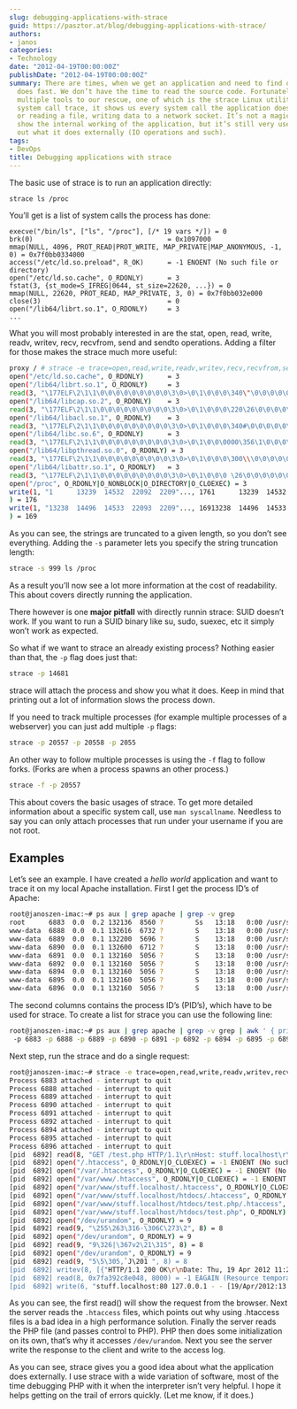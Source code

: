 ```yaml
---
slug: debugging-applications-with-strace
guid: https://pasztor.at/blog/debugging-applications-with-strace/
authors:
- janos
categories:
- Technology
date: "2012-04-19T00:00:00Z"
publishDate: "2012-04-19T00:00:00Z"
summary: There are times, when we get an application and need to find out what it
  does fast. We don’t have the time to read the source code. Fortunately there are
  multiple tools to our rescue, one of which is the strace Linux utility. strace means
  system call trace, it shows us every system call the application does, such as opening
  or reading a file, writing data to a network socket. It’s not a magic pill, it won’t
  show the internal working of the application, but it’s still very useful to find
  out what it does externally (IO operations and such).
tags:
- DevOps
title: Debugging applications with strace
---
```


The basic use of strace is to run an application directly:

```bash
strace ls /proc
```

You’ll get is a list of system calls the process has done:

```
execve("/bin/ls", ["ls", "/proc"], [/* 19 vars */]) = 0
brk(0)                                  = 0x1097000
mmap(NULL, 4096, PROT_READ|PROT_WRITE, MAP_PRIVATE|MAP_ANONYMOUS, -1, 0) = 0x7f0bb0334000
access("/etc/ld.so.preload", R_OK)      = -1 ENOENT (No such file or directory)
open("/etc/ld.so.cache", O_RDONLY)      = 3
fstat(3, {st_mode=S_IFREG|0644, st_size=22620, ...}) = 0
mmap(NULL, 22620, PROT_READ, MAP_PRIVATE, 3, 0) = 0x7f0bb032e000
close(3)                                = 0
open("/lib64/librt.so.1", O_RDONLY)     = 3
...
```

What you will most probably interested in are the stat, open, read, write, readv, writev, recv, recvfrom, send and sendto operations. Adding a filter for those makes the strace much more useful:

```bash
proxy / # strace -e trace=open,read,write,readv,writev,recv,recvfrom,send,sendto ls /proc
open("/etc/ld.so.cache", O_RDONLY)      = 3
open("/lib64/librt.so.1", O_RDONLY)     = 3
read(3, "\177ELF\2\1\1\0\0\0\0\0\0\0\0\0\3\0>\0\1\0\0\0\340\"\0\0\0\0\0\0"..., 832) = 832
open("/lib64/libcap.so.2", O_RDONLY)    = 3
read(3, "\177ELF\2\1\1\0\0\0\0\0\0\0\0\0\3\0>\0\1\0\0\0\220\26\0\0\0\0\0\0"..., 832) = 832
open("/lib64/libacl.so.1", O_RDONLY)    = 3
read(3, "\177ELF\2\1\1\0\0\0\0\0\0\0\0\0\3\0>\0\1\0\0\0\340#\0\0\0\0\0\0"..., 832) = 832
open("/lib64/libc.so.6", O_RDONLY)      = 3
read(3, "\177ELF\2\1\1\0\0\0\0\0\0\0\0\0\3\0>\0\1\0\0\0000\356\1\0\0\0\0\0"..., 832) = 832
open("/lib64/libpthread.so.0", O_RDONLY) = 3
read(3, "\177ELF\2\1\1\0\0\0\0\0\0\0\0\0\3\0>\0\1\0\0\0\300\\\0\0\0\0\0\0"..., 832) = 832
open("/lib64/libattr.so.1", O_RDONLY)   = 3
read(3, "\177ELF\2\1\1\0\0\0\0\0\0\0\0\0\3\0>\0\1\0\0\0 \26\0\0\0\0\0\0"..., 832) = 832
open("/proc", O_RDONLY|O_NONBLOCK|O_DIRECTORY|O_CLOEXEC) = 3
write(1, "1      13239  14532  22092  2209"..., 1761      13239  14532  22092  22094  22096  247  447  574  8517	  cpuinfo  fairsched   filesystems  kmsg     locks    mounts  self  swaps  sysrq-trigger  uptime	     version  vz
) = 176
write(1, "13238  14496  14533  22093  2209"..., 16913238  14496  14533  22093  22095  22097  446  559  649  cmdline  devices  fairsched2  fs	    loadavg  meminfo  net     stat  sys    sysvipc	  user_beancounters  vmstat
) = 169
```

As you can see, the strings are truncated to a given length, so you don’t see everything. Adding the `-s` parameter lets you specify the string truncation length:

```bash
strace -s 999 ls /proc
```

As a result you’ll now see a lot more information at the cost of readability. This about covers directly running the application.

There however is one **major pitfall** with directly runnin strace: SUID doesn’t work. If you want to run a SUID binary like su, sudo, suexec, etc it simply won’t work as expected.

So what if we want to strace an already existing process? Nothing easier than that, the `-p` flag does just that:

```bash
strace -p 14681
```

strace will attach the process and show you what it does. Keep in mind that printing out a lot of information slows the process down.

If you need to track multiple processes (for example multiple processes of a webserver) you can just add multiple `-p` flags:

```bash
strace -p 20557 -p 20558 -p 2055
```

An other way to follow multiple processes is using the `-f` flag to follow forks. (Forks are when a process spawns an other process.)

```bash
strace -f -p 20557
```

This about covers the basic usages of strace. To get more detailed information about a specific system call, use `man syscallname`. Needless to say you can only attach processes that run under your username if you are not root.

## Examples

Let’s see an example. I have created a _hello world_ application and want to trace it on my local Apache installation. First I get the process ID’s of Apache:

```bash
root@janoszen-imac:~# ps aux | grep apache | grep -v grep 
root      6883  0.0  0.2 132136  8560 ?        Ss   13:18   0:00 /usr/sbin/apache2 -k start
www-data  6888  0.0  0.1 132616  6732 ?        S    13:18   0:00 /usr/sbin/apache2 -k start
www-data  6889  0.0  0.1 132200  5696 ?        S    13:18   0:00 /usr/sbin/apache2 -k start
www-data  6890  0.0  0.1 132600  6712 ?        S    13:18   0:00 /usr/sbin/apache2 -k start
www-data  6891  0.0  0.1 132160  5056 ?        S    13:18   0:00 /usr/sbin/apache2 -k start
www-data  6892  0.0  0.1 132160  5056 ?        S    13:18   0:00 /usr/sbin/apache2 -k start
www-data  6894  0.0  0.1 132160  5056 ?        S    13:18   0:00 /usr/sbin/apache2 -k start
www-data  6895  0.0  0.1 132160  5056 ?        S    13:18   0:00 /usr/sbin/apache2 -k start
www-data  6896  0.0  0.1 132160  5056 ?        S    13:18   0:00 /usr/sbin/apache2 -k start
```

The second columns contains the process ID’s (PID’s), which have to be used for strace. To create a list for strace you can use the following line:

```bash
root@janoszen-imac:~# ps aux | grep apache | grep -v grep | awk ' { print $2 } ' | xargs -i echo -n ' -p {}'
 -p 6883 -p 6888 -p 6889 -p 6890 -p 6891 -p 6892 -p 6894 -p 6895 -p 6896
```

Next step, run the strace and do a single request:

```bash
root@janoszen-imac:~# strace -e trace=open,read,write,readv,writev,recv,recvfrom,send,sendto -s 999 -p 6883 -p 6888 -p 6889 -p 6890 -p 6891 -p 6892 -p 6894 -p 6895 -p 6896
Process 6883 attached - interrupt to quit
Process 6888 attached - interrupt to quit
Process 6889 attached - interrupt to quit
Process 6890 attached - interrupt to quit
Process 6891 attached - interrupt to quit
Process 6892 attached - interrupt to quit
Process 6894 attached - interrupt to quit
Process 6895 attached - interrupt to quit
Process 6896 attached - interrupt to quit
[pid  6892] read(8, "GET /test.php HTTP/1.1\r\nHost: stuff.localhost\r\nUser-Agent: Mozilla/5.0 (X11; Ubuntu; Linux x86_64; rv:11.0) Gecko/20100101 Firefox/11.0\r\nAccept: text/html,application/xhtml+xml,application/xml;q=0.9,*/*;q=0.8\r\nAccept-Language: en-us,en;q=0.5\r\nAccept-Encoding: gzip, deflate\r\nConnection: keep-alive\r\nReferer: http://stuff.localhost/\r\nCache-Control: max-age=0\r\n\r\n", 8000) = 361
[pid  6892] open("/.htaccess", O_RDONLY|O_CLOEXEC) = -1 ENOENT (No such file or directory)
[pid  6892] open("/var/.htaccess", O_RDONLY|O_CLOEXEC) = -1 ENOENT (No such file or directory)
[pid  6892] open("/var/www/.htaccess", O_RDONLY|O_CLOEXEC) = -1 ENOENT (No such file or directory)
[pid  6892] open("/var/www/stuff.localhost/.htaccess", O_RDONLY|O_CLOEXEC) = -1 ENOENT (No such file or directory)
[pid  6892] open("/var/www/stuff.localhost/htdocs/.htaccess", O_RDONLY|O_CLOEXEC) = -1 ENOENT (No such file or directory)
[pid  6892] open("/var/www/stuff.localhost/htdocs/test.php/.htaccess", O_RDONLY|O_CLOEXEC) = -1 ENOTDIR (Not a directory)
[pid  6892] open("/var/www/stuff.localhost/htdocs/test.php", O_RDONLY) = 9
[pid  6892] open("/dev/urandom", O_RDONLY) = 9
[pid  6892] read(9, "\255\263\316-\306C\273\2", 8) = 8
[pid  6892] open("/dev/urandom", O_RDONLY) = 9
[pid  6892] read(9, "9\326|\367v2\21\315", 8) = 8
[pid  6892] open("/dev/urandom", O_RDONLY) = 9
[pid  6892] read(9, "5\5\305,`J\201 ", 8) = 8
[pid  6892] writev(8, [{"HTTP/1.1 200 OK\r\nDate: Thu, 19 Apr 2012 11:29:29 GMT\r\nServer: Apache/2.2.20 (Ubuntu)\r\nX-Powered-By: PHP/5.3.6-13ubuntu3.6\r\nVary: Accept-Encoding\r\nContent-Encoding: gzip\r\nContent-Length: 32\r\nKeep-Alive: timeout=5, max=100\r\nConnection: Keep-Alive\r\nContent-Type: text/html\r\n\r\n", 273}, {"\37\213\10\0\0\0\0\0\0\3", 10}, {"\363H\315\311\311W\10\317/\312IQ\4\0", 14}, {"\243\34)\34\f\0\0\0", 8}], 4) = 305
[pid  6892] read(8, 0x7fa392c8e048, 8000) = -1 EAGAIN (Resource temporarily unavailable)
[pid  6892] write(6, "stuff.localhost:80 127.0.0.1 - - [19/Apr/2012:13:29:29 +0200] \"GET /test.php HTTP/1.1\" 200 305 \"http://stuff.localhost/\" \"Mozilla/5.0 (X11; Ubuntu; Linux x86_64; rv:11.0) Gecko/20100101 Firefox/11.0\"\n", 200) = 200
```

As you can see, the first read() will show the request from the browser. Next the server reads the `.htaccess` files, which points out why using .htaccess files is a bad idea in a high performance solution. Finally the server reads the PHP file (and passes control to PHP). PHP then does some initialization on its own, that’s why it accesses `/dev/urandom`. Next you see the server write the response to the client and write to the access log.

As you can see, strace gives you a good idea about what the application does externally. I use strace with a wide variation of software, most of the time debugging PHP with it when the interpreter isn’t very helpful. I hope it helps getting on the trail of errors quickly. (Let me know, if it does.)
